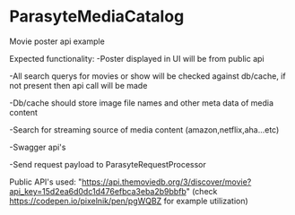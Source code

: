 # ParasyteMediaCatalog

Movie poster api example

Expected functionality:
-Poster displayed in UI will be from public api 

-All search querys for movies or show will be checked against db/cache, if not present then api call will be made

-Db/cache should store image file names and other meta data of media content

-Search for streaming source of media content (amazon,netflix,aha...etc)

-Swagger api's 

-Send request payload to ParasyteRequestProcessor



Public API's used:
"https://api.themoviedb.org/3/discover/movie?api_key=15d2ea6d0dc1d476efbca3eba2b9bbfb" (check 
https://codepen.io/pixelnik/pen/pgWQBZ for example utilization)



